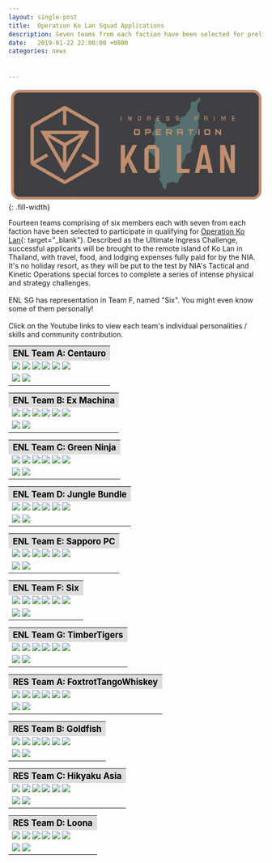 ```yaml
---
layout: single-post
title:  Operation Ko Lan Squad Applications
description: Seven teams from each faction have been selected for preliminaries.
date:   2019-01-22 22:00:00 +0800
categories: news


---
```

<style type="text/css">
.top {
  margin-bottom: 10px;
  background: #f3f3f3;
  padding: 12px 15px;
}
.top h5 {
  font-size: 1rem;
}
.top .value {
  font-style: italic;
  font-size: 0.9em;
}
</style>

![Operation Ko Lan](/assets/images/news/operation_ko_lan.jpg){: .fill-width}

Fourteen teams comprising of six members each with seven from each faction have been selected to participate in qualifying for [Operation Ko Lan](https://events.ingress.com/operationkolan){: target="_blank"}. 
Described as the Ultimate Ingress Challenge, successful applicants will be brought to the remote island of Ko Lan in Thailand, with travel, food, and lodging expenses fully paid for by the NIA. 
It's no holiday resort, as they will be put to the test by NIA's Tactical and Kinetic Operations special forces to complete a series of intense physical and strategy challenges.
<br/><br/>
ENL SG has representation in Team F, named "Six". You might even know some of them personally!
<br/><br/>
Click on the Youtube links to view each team's individual personalities / skills and community contribution. 

<table class="table table-sm">
<tbody>
  <tr>
  <th colspan="5" style="font-size: 1.2em;background:#ddd;color:black;">ENL Team A: Centauro</th>
  </tr>
    <tr>
      <td>
<img src="https://img.shields.io/badge/ENL-yazminqc-limegreen.svg">
<img src="https://img.shields.io/badge/ENL-BlueThug-limegreen.svg">
<img src="https://img.shields.io/badge/ENL-MelyGG-limegreen.svg">
<img src="https://img.shields.io/badge/ENL-MK1310s-limegreen.svg">
<img src="https://img.shields.io/badge/ENL-suy-limegreen.svg">
<img src="https://img.shields.io/badge/ENL-TheGuySmiling-limegreen.svg"> 
</td></tr><tr><td>
<a href="https://youtu.be/KTXuC-CNxlE" target="_blank"><img src="https://img.shields.io/badge/youtube-Individual%20personalities%20and%20skills-FF0000.svg?logo=youtube&logoColor=FF0000"></a>
<a href="https://youtu.be/O1qM9X5o4mQ" target="_blank"><img src="https://img.shields.io/badge/youtube-Community%20Contribution-FF0000.svg?logo=youtube&logoColor=FF0000"></a>
      </td>
    </tr>
</tbody>
</table>

<table class="table table-sm">
<tbody>
  <tr>
  <th colspan="5" style="font-size: 1.2em;background:#ddd;color:black;">ENL Team B: Ex Machina</th>
  </tr>
    <tr>
      <td>
<img src="https://img.shields.io/badge/ENL-RoselessThorn-limegreen.svg">
<img src="https://img.shields.io/badge/ENL-darknyght00-limegreen.svg">
<img src="https://img.shields.io/badge/ENL-AsunaYui-limegreen.svg">
<img src="https://img.shields.io/badge/ENL-Magnus09-limegreen.svg">
<img src="https://img.shields.io/badge/ENL-0xH3XLUTHOR-limegreen.svg">
<img src="https://img.shields.io/badge/ENL-wrenchflats-limegreen.svg"> 
</td></tr><tr><td>
<a href="https://youtu.be/xFn6vzppT4E" target="_blank"><img src="https://img.shields.io/badge/youtube-Individual%20personalities%20and%20skills-FF0000.svg?logo=youtube&logoColor=FF0000"></a>
<a href="https://youtu.be/x4XMTmQkunM" target="_blank"><img src="https://img.shields.io/badge/youtube-Community%20Contribution-FF0000.svg?logo=youtube&logoColor=FF0000"></a>
      </td>
    </tr>
</tbody>
</table>

<table class="table table-sm">
<tbody>
  <tr>
  <th colspan="5" style="font-size: 1.2em;background:#ddd;color:black;">ENL Team C: Green Ninja</th>
  </tr>
    <tr>
      <td>
<img src="https://img.shields.io/badge/ENL-wucifer-limegreen.svg">
<img src="https://img.shields.io/badge/ENL-mameone-limegreen.svg">
<img src="https://img.shields.io/badge/ENL-pincushion1-limegreen.svg">
<img src="https://img.shields.io/badge/ENL-maniacal1-limegreen.svg">
<img src="https://img.shields.io/badge/ENL-usagik-limegreen.svg">
<img src="https://img.shields.io/badge/ENL-tothebluestar-limegreen.svg"> 
</td></tr><tr><td>
<a href="https://youtu.be/dElf0Rlhgdk" target="_blank"><img src="https://img.shields.io/badge/youtube-Individual%20personalities%20and%20skills-FF0000.svg?logo=youtube&logoColor=FF0000"></a>
<a href="https://youtu.be/7D2D-5w39HU" target="_blank"><img src="https://img.shields.io/badge/youtube-Community%20Contribution-FF0000.svg?logo=youtube&logoColor=FF0000"></a>
      </td>
    </tr>
</tbody>
</table>

<table class="table table-sm">
<tbody>
  <tr>
  <th colspan="5" style="font-size: 1.2em;background:#ddd;color:black;">ENL Team D: Jungle Bundle</th>
  </tr>
    <tr>
      <td>
<img src="https://img.shields.io/badge/ENL-AV139-limegreen.svg">
<img src="https://img.shields.io/badge/ENL-czechvar-limegreen.svg">
<img src="https://img.shields.io/badge/ENL-Elderflower-limegreen.svg">
<img src="https://img.shields.io/badge/ENL-LEYNADMAR-limegreen.svg">
<img src="https://img.shields.io/badge/ENL-PascalRoose-limegreen.svg">
<img src="https://img.shields.io/badge/ENL-TropperCZ-limegreen.svg"> 
</td></tr><tr><td>
<a href="https://youtu.be/fzRoip81RL0" target="_blank"><img src="https://img.shields.io/badge/youtube-Individual%20personalities%20and%20skills-FF0000.svg?logo=youtube&logoColor=FF0000"></a>
<a href="https://youtu.be/Bta6t3zYodg" target="_blank"><img src="https://img.shields.io/badge/youtube-Community%20Contribution-FF0000.svg?logo=youtube&logoColor=FF0000"></a>
      </td>
    </tr>
</tbody>
</table>

<table class="table table-sm">
<tbody>
  <tr>
  <th colspan="5" style="font-size: 1.2em;background:#ddd;color:black;">ENL Team E: Sapporo PC</th>
  </tr>
    <tr>
      <td>
<img src="https://img.shields.io/badge/ENL-OkinawaHiroT-limegreen.svg">
<img src="https://img.shields.io/badge/ENL-HybridOrbital-limegreen.svg">
<img src="https://img.shields.io/badge/ENL-katops-limegreen.svg">
<img src="https://img.shields.io/badge/ENL-KxnxuxeTxuxsxi-limegreen.svg">
<img src="https://img.shields.io/badge/ENL-TAT21-limegreen.svg">
<img src="https://img.shields.io/badge/ENL-Tokiyomi-limegreen.svg"> 
</td></tr><tr><td>
<a href="https://youtu.be/gObaRrqY2OU" target="_blank"><img src="https://img.shields.io/badge/youtube-Individual%20personalities%20and%20skills-FF0000.svg?logo=youtube&logoColor=FF0000"></a>
<a href="https://youtu.be/091xcqXMvsI" target="_blank"><img src="https://img.shields.io/badge/youtube-Community%20Contribution-FF0000.svg?logo=youtube&logoColor=FF0000"></a>
      </td>
    </tr>
</tbody>
</table>

<table class="table table-sm">
<tbody>
  <tr>
  <th colspan="5" style="font-size: 1.2em;background:#ddd;color:black;">ENL Team F: Six</th>
  </tr>
    <tr>
      <td>
<img src="https://img.shields.io/badge/ENL-Skulldaeron-limegreen.svg">
<img src="https://img.shields.io/badge/ENL-disidious-limegreen.svg">
<img src="https://img.shields.io/badge/ENL-Pandasteak101-limegreen.svg">
<img src="https://img.shields.io/badge/ENL-yaturugi-limegreen.svg">
<img src="https://img.shields.io/badge/ENL-KonaExplosif-limegreen.svg">
<img src="https://img.shields.io/badge/ENL-Fushigidane-limegreen.svg"> 
</td></tr><tr><td>
<a href="https://youtu.be/9Lr_FLGiaTc" target="_blank"><img src="https://img.shields.io/badge/youtube-Individual%20personalities%20and%20skills-FF0000.svg?logo=youtube&logoColor=FF0000"></a>
<a href="https://youtu.be/w3saInIpSRg" target="_blank"><img src="https://img.shields.io/badge/youtube-Community%20Contribution-FF0000.svg?logo=youtube&logoColor=FF0000"></a>
      </td>
    </tr>
</tbody>
</table>

<table class="table table-sm">
<tbody>
  <tr>
  <th colspan="5" style="font-size: 1.2em;background:#ddd;color:black;">ENL Team G: TimberTigers </th>
  </tr>
    <tr>
      <td>
<img src="https://img.shields.io/badge/ENL-vain-limegreen.svg">
<img src="https://img.shields.io/badge/ENL-anakron-limegreen.svg">
<img src="https://img.shields.io/badge/ENL-moonlitprincess-limegreen.svg">
<img src="https://img.shields.io/badge/ENL-luckydragon-limegreen.svg">
<img src="https://img.shields.io/badge/ENL-smokedmonkee-limegreen.svg">
<img src="https://img.shields.io/badge/ENL-nukedcookie-limegreen.svg"> 
</td></tr><tr><td>
<a href="https://youtu.be/UZeO55-GNwQ" target="_blank"><img src="https://img.shields.io/badge/youtube-Individual%20personalities%20and%20skills-FF0000.svg?logo=youtube&logoColor=FF0000"></a>
<a href="https://youtu.be/czN5NABQehE" target="_blank"><img src="https://img.shields.io/badge/youtube-Community%20Contribution-FF0000.svg?logo=youtube&logoColor=FF0000"></a>
      </td>
    </tr>
</tbody>
</table>


<table class="table table-sm">
<tbody>
  <tr>
  <th colspan="5" style="font-size: 1.2em;background:#ddd;color:black;">RES Team A: FoxtrotTangoWhiskey </th>
  </tr>
    <tr>
      <td>
<img src="https://img.shields.io/badge/ENL-CaptOrange-007bff.svg">
<img src="https://img.shields.io/badge/ENL-DarkKnight-007bff.svg">
<img src="https://img.shields.io/badge/ENL-DRBragg-007bff.svg">
<img src="https://img.shields.io/badge/ENL-FleetofFeet-007bff.svg">
<img src="https://img.shields.io/badge/ENL-KingofHearts-007bff.svg">
<img src="https://img.shields.io/badge/ENL-thesolo-007bff.svg"> 
</td></tr><tr><td>
<a href="https://youtu.be/ds0eLz8Jxhc" target="_blank"><img src="https://img.shields.io/badge/youtube-Individual%20personalities%20and%20skills-FF0000.svg?logo=youtube&logoColor=FF0000"></a>
<a href="https://youtu.be/2N5KdihkstI" target="_blank"><img src="https://img.shields.io/badge/youtube-Community%20Contribution-FF0000.svg?logo=youtube&logoColor=FF0000"></a>
      </td>
    </tr>
</tbody>
</table>

<table class="table table-sm">
<tbody>
  <tr>
  <th colspan="5" style="font-size: 1.2em;background:#ddd;color:black;">RES Team B: Goldfish </th>
  </tr>
    <tr>
      <td>
<img src="https://img.shields.io/badge/RES-mothergoose-007bff.svg">
<img src="https://img.shields.io/badge/RES-appastair-007bff.svg">
<img src="https://img.shields.io/badge/RES-spectotr-007bff.svg">
<img src="https://img.shields.io/badge/RES-lacera-007bff.svg">
<img src="https://img.shields.io/badge/RES-andafter-007bff.svg">
<img src="https://img.shields.io/badge/RES-boomfish-007bff.svg"> 
</td></tr><tr><td>
<a href="https://youtu.be/yQMDs0XBjKg" target="_blank"><img src="https://img.shields.io/badge/youtube-Individual%20personalities%20and%20skills-FF0000.svg?logo=youtube&logoColor=FF0000"></a>
<a href="https://youtu.be/PiV0E-g8NpY" target="_blank"><img src="https://img.shields.io/badge/youtube-Community%20Contribution-FF0000.svg?logo=youtube&logoColor=FF0000"></a>
      </td>
    </tr>
</tbody>
</table>

<table class="table table-sm">
<tbody>
  <tr>
  <th colspan="5" style="font-size: 1.2em;background:#ddd;color:black;">RES Team C: Hikyaku Asia</th>
  </tr>
    <tr>
      <td>
<img src="https://img.shields.io/badge/RES-wzh-007bff.svg">
<img src="https://img.shields.io/badge/RES-renkur-007bff.svg">
<img src="https://img.shields.io/badge/RES-shutupthere-007bff.svg">
<img src="https://img.shields.io/badge/RES-maxfalcon2-007bff.svg">
<img src="https://img.shields.io/badge/RES-ryugoA-007bff.svg">
<img src="https://img.shields.io/badge/RES-mattun0924-007bff.svg"> 
</td></tr><tr><td>
<a href="https://youtu.be/Vtkie9jJ9Ds" target="_blank"><img src="https://img.shields.io/badge/youtube-Individual%20personalities%20and%20skills-FF0000.svg?logo=youtube&logoColor=FF0000"></a>
<a href="https://youtu.be/K6nq9ZVoQD8" target="_blank"><img src="https://img.shields.io/badge/youtube-Community%20Contribution-FF0000.svg?logo=youtube&logoColor=FF0000"></a>
      </td>
    </tr>
</tbody>
</table>


<table class="table table-sm">
<tbody>
  <tr>
  <th colspan="5" style="font-size: 1.2em;background:#ddd;color:black;">RES Team D: Loona </th>
  </tr>
    <tr>
      <td>
<img src="https://img.shields.io/badge/RES-heavenmaiden-007bff.svg">
<img src="https://img.shields.io/badge/RES-ConsiliumDei1-007bff.svg">
<img src="https://img.shields.io/badge/RES-retraut-007bff.svg">
<img src="https://img.shields.io/badge/RES-Gryb-007bff.svg">
<img src="https://img.shields.io/badge/RES-DeepEvIL-007bff.svg">
<img src="https://img.shields.io/badge/RES-xuxukc-007bff.svg"> 
</td></tr><tr><td>
<a href="https://youtu.be/Il0EwonUarA" target="_blank"><img src="https://img.shields.io/badge/youtube-Individual%20personalities%20and%20skills-FF0000.svg?logo=youtube&logoColor=FF0000"></a>
<a href="https://youtu.be/Bur2xYP3nS0" target="_blank"><img src="https://img.shields.io/badge/youtube-Community%20Contribution-FF0000.svg?logo=youtube&logoColor=FF0000"></a>
      </td>
    </tr>
</tbody>
</table>
